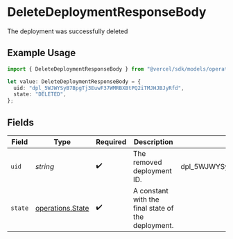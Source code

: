 # DeleteDeploymentResponseBody

The deployment was successfully deleted

## Example Usage

```typescript
import { DeleteDeploymentResponseBody } from "@vercel/sdk/models/operations/deletedeployment.js";

let value: DeleteDeploymentResponseBody = {
  uid: "dpl_5WJWYSyB7BpgTj3EuwF37WMRBXBtPQ2iTMJHJBJyRfd",
  state: "DELETED",
};
```

## Fields

| Field                                                | Type                                                 | Required                                             | Description                                          | Example                                              |
| ---------------------------------------------------- | ---------------------------------------------------- | ---------------------------------------------------- | ---------------------------------------------------- | ---------------------------------------------------- |
| `uid`                                                | *string*                                             | :heavy_check_mark:                                   | The removed deployment ID.                           | dpl_5WJWYSyB7BpgTj3EuwF37WMRBXBtPQ2iTMJHJBJyRfd      |
| `state`                                              | [operations.State](../../models/operations/state.md) | :heavy_check_mark:                                   | A constant with the final state of the deployment.   |                                                      |